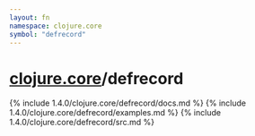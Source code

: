 ```yaml
---
layout: fn
namespace: clojure.core
symbol: "defrecord"
---
```


# [clojure.core](../)/defrecord

{% include 1.4.0/clojure.core/defrecord/docs.md %}
{% include 1.4.0/clojure.core/defrecord/examples.md %}
{% include 1.4.0/clojure.core/defrecord/src.md %}

